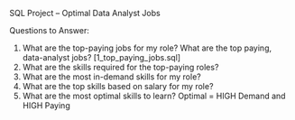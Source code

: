 SQL Project – Optimal Data Analyst Jobs

Questions to Answer:
1.	What are the top-paying jobs for my role?  What are the top paying, data-analyst jobs? [1_top_paying_jobs.sql]
2.	What are the skills required for the top-paying roles?
3.	What are the most in-demand skills for my role?
4.	What are the top skills based on salary for my role?
5.	What are the most optimal skills to learn?
Optimal = HIGH Demand and HIGH Paying
